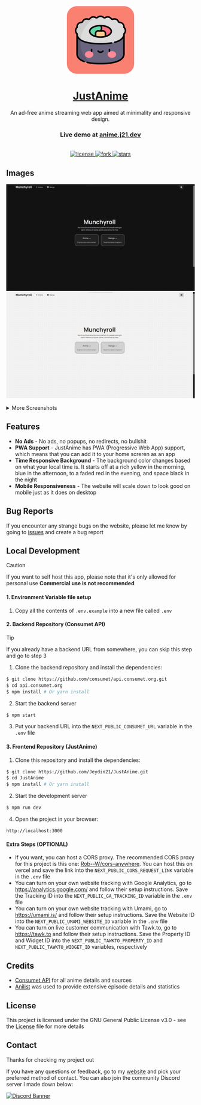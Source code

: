 <div align="center">
<a href="https://anime.j21.dev">
  <img src="public/icon-512x512.png" alt="logo" width="180"/>
<h1>JustAnime</h1>
</a>
An ad-free anime streaming web app aimed at minimality and responsive design. 
<br />

### Live demo at [anime.j21.dev](https://anime.j21.dev)
<br />

 <a href="https://github.com/Jeydin21/JustAnime/blob/master/LICENSE.md">
    <img src="https://img.shields.io/github/license/Jeydin21/JustAnime" alt="license"/>
  </a>
  <a href="https://github.com/Jeydin21/JustAnime/fork">
    <img src="https://img.shields.io/github/forks/Jeydin21/JustAnime?style=social" alt="fork"/>
  </a>
  <a href="https://github.com/Jeydin21/JustAnime/stargazers">
    <img src="https://img.shields.io/github/stars/Jeydin21/JustAnime?style=social" alt="stars"/>
  </a>
  
</p>
</div>

## Images
<p align="center">
 <img src="public/screenshots/homeDark.png" alt="main">
 <img src="public/screenshots/homeLight.png" alt="main">
</p>

<details>
<summary>More Screenshots</summary>

<div align="center">

<h3 align="center">Anime Home Page (Dark Mode)</h3>
<img src="public/screenshots/animeHomeDark.png"/>

<h3 align="center">Anime Info Page (Dark Mode)</h3>
<img src="public/screenshots/animeInfoDark.png"/>

<h3 align="center">Anime Watch Page (Dark Mode)</h3>
<img src="public/screenshots/animeWatchDark.png"/>

<h3 align="center">Manga Home Page (Light Mode)</h3>
<img src="public/screenshots/mangaHomeLight.png"/>

<h3 align="center">Manga Info Page (Light Mode)</h3>
<img src="public/screenshots/mangaInfoLight.png"/>

<h3 align="center">Manga Read Page (Light Mode)</h3>
<img src="public/screenshots/mangaReadLight.png"/>

</div>

</details>

## Features
- **No Ads** - No ads, no popups, no redirects, no bullshit
- **PWA Support** - JustAnime has PWA (Progressive Web App) support, which means that you can add it to your home screren as an app
- **Time Responsive Background** - The background color changes based on what your local time is. It starts off at a rich yellow in the morning, blue in the afternoon, to a faded red in the evening, and space black in the night
- **Mobile Responsiveness** - The website will scale down to look good on mobile just as it does on desktop

## Bug Reports
If you encounter any strange bugs on the website, please let me know by  going to [issues](https://github.com/Jeydin21/JustAnime/issues/) and create a bug report

## Local Development
> [!CAUTION]
> If you want to self host this app, please note that it's only allowed for personal use
> **Commercial use is not recommended**

#### 1. Environment Variable file setup
1. Copy all the contents of `.env.example` into a new file called `.env`


#### 2. Backend Repository (Consumet API)
> [!TIP]
> If you already have a backend URL from somewhere, you can skip this step and go to step 3

1. Clone the backend repository and install the dependencies:
```bash
$ git clone https://github.com/consumet/api.consumet.org.git
$ cd api.consumet.org
$ npm install # Or yarn install
```

2. Start the backend server
```bash
$ npm start
```

3. Put your backend URL into the `NEXT_PUBLIC_CONSUMET_URL` variable in the `.env` file

#### 3. Frontend Repository (JustAnime)
1. Clone this repository and install the dependencies:
```bash
$ git clone https://github.com/Jeydin21/JustAnime.git
$ cd JustAnime
$ npm install # Or yarn install
```

2. Start the development server
```bash
$ npm run dev
```
4. Open the project in your browser:
```
http://localhost:3000
```

#### Extra Steps (OPTIONAL)
- If you want, you can host a CORS proxy. The recommended CORS proxy for this project is this one: [Rob--W/cors-anywhere](https://github.com/Rob--W/cors-anywhere). You can host this on vercel and save the link into the `NEXT_PUBLIC_CORS_REQUEST_LINK` variable in the `.env` file
- You can turn on your own website tracking with Google Analytics, go to https://analytics.google.com/ and follow their setup instructions. Save the Tracking ID into the `NEXT_PUBLIC_GA_TRACKING_ID` variable in the `.env` file
- You can turn on your own website tracking with Umami, go to https://umami.is/ and follow their setup instructions. Save the Website ID into the `NEXT_PUBLIC_UMAMI_WEBSITE_ID` variable in the `.env` file
- You can turn on live customer communication with Tawk.to, go to https://tawk.to and follow their setup instructions. Save the Property ID and Widget ID into the `NEXT_PUBLIC_TAWKTO_PROPERTY_ID` and `NEXT_PUBLIC_TAWKTO_WIDGET_ID` variables, respectively

## Credits
- [Consumet API](https://github.com/consumet/api.consumet.org) for all anime details and sources
- [Anilist](https://anilist.co/) was used to provide extensive episode details and statistics

## License
This project is licensed under the GNU General Public License v3.0 - see the [License](https://github.com/Jeydin21/JustAnime/blob/master/LICENSE) file for more details

## Contact
Thanks for checking my project out

If you have any questions or feedback, go to my [website](https://j21.dev/) and pick your preferred method of contact. You can also join the community Discord server I made down below:

[![Discord Banner](https://discordapp.com/api/guilds/1128820150846632026/widget.png?style=banner2)](https://discord.gg/JQsvHC4JUH)
